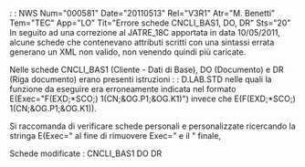  :  : NWS Num="000581" Date="20110513" Rel="V3R1" Atr="M. Benetti" Tem="TEC" App="LO" Tit="Errore schede CNCLI_BAS1, DO, DR" Sts="20"
In seguito ad una correzione al JATRE_18C apportata in data 10/05/2011, alcune schede che contenevano attributi scritti con una sintassi errata generano un XML non valido, non venendo quindi più caricate.

Nelle schede CNCLI_BAS1 (Cliente - Dati di Base), DO (Documento) e DR (Riga documento) erano presenti istruzioni  :  : D.LAB.STD nelle quali la funzione da eseguire era erroneamente indicata nel formato E(Exec="F(EXD;\*SCO;) 1(CN;&OG.P1;&OG.K1)") invece che E(F(EXD;\*SCO;) 1(CN;&OG.P1;&OG.K1)).

Si raccomanda di verificare schede personali e personalizzate ricercando la stringa  E(Exec=" al fine di rimuovere Exec=" e il " finale,

Schede modificate : 
CNCLI_BAS1
DO
DR
